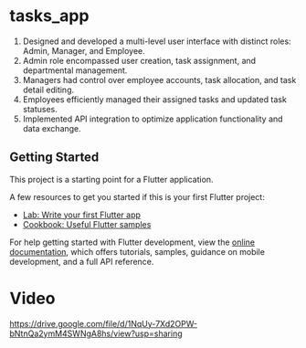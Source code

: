 # tasks_app

1. Designed and developed a multi-level user interface with distinct roles: Admin,
Manager, and Employee.
1. Admin role encompassed user creation, task assignment, and departmental
management.
1. Managers had control over employee accounts, task allocation, and task detail
editing.
1. Employees efficiently managed their assigned tasks and updated task statuses.
1. Implemented API integration to optimize application functionality and data exchange.

## Getting Started

This project is a starting point for a Flutter application.

A few resources to get you started if this is your first Flutter project:

- [Lab: Write your first Flutter app](https://docs.flutter.dev/get-started/codelab)
- [Cookbook: Useful Flutter samples](https://docs.flutter.dev/cookbook)

For help getting started with Flutter development, view the
[online documentation](https://docs.flutter.dev/), which offers tutorials,
samples, guidance on mobile development, and a full API reference.

# Video
https://drive.google.com/file/d/1NqUy-7Xd2OPW-bNtnQa2ymM4SWNgA8hs/view?usp=sharing

